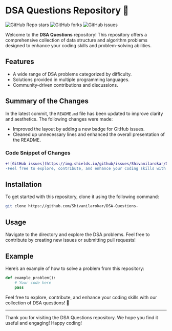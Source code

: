 # DSA Questions Repository 🚀

![GitHub Repo stars](https://img.shields.io/github/stars/Shivanilarokar/DSA-Questions-?style=social) 
![GitHub forks](https://img.shields.io/github/forks/Shivanilarokar/DSA-Questions-?style=social) 
![GitHub issues](https://img.shields.io/github/issues/Shivanilarokar/DSA-Questions-)

Welcome to the **DSA Questions** repository! This repository offers a comprehensive collection of data structure and algorithm problems designed to enhance your coding skills and problem-solving abilities.

## Features
- A wide range of DSA problems categorized by difficulty.
- Solutions provided in multiple programming languages.
- Community-driven contributions and discussions.

## Summary of the Changes
In the latest commit, the `README.md` file has been updated to improve clarity and aesthetics. The following changes were made:
- Improved the layout by adding a new badge for GitHub issues.
- Cleaned up unnecessary lines and enhanced the overall presentation of the README.

### Code Snippet of Changes
```diff
+![GitHub issues](https://img.shields.io/github/issues/Shivanilarokar/DSA-Questions-)
-Feel free to explore, contribute, and enhance your coding skills with our collection of DSA questions! 🎉
```

## Installation
To get started with this repository, clone it using the following command:

```bash
git clone https://github.com/Shivanilarokar/DSA-Questions-
```

## Usage
Navigate to the directory and explore the DSA problems. Feel free to contribute by creating new issues or submitting pull requests!

## Example
Here’s an example of how to solve a problem from this repository:

```python
def example_problem():
    # Your code here
    pass
```

Feel free to explore, contribute, and enhance your coding skills with our collection of DSA questions! 🎉

---

Thank you for visiting the DSA Questions repository. We hope you find it useful and engaging! Happy coding!